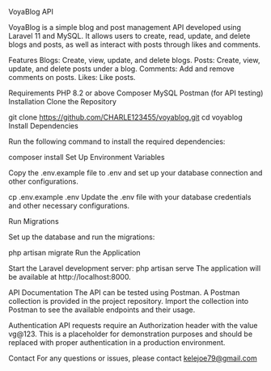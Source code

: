 VoyaBlog API


VoyaBlog is a simple blog and post management API developed using Laravel 11 and MySQL. It allows users to create, read, update, and delete blogs and posts, as well as interact with posts through likes and comments.

Features
Blogs: Create, view, update, and delete blogs.
Posts: Create, view, update, and delete posts under a blog.
Comments: Add and remove comments on posts.
Likes: Like posts.

Requirements
PHP 8.2 or above
Composer
MySQL
Postman (for API testing)
Installation
Clone the Repository


git clone https://github.com/CHARLE123455/voyablog.git
cd voyablog
Install Dependencies

Run the following command to install the required dependencies:


composer install
Set Up Environment Variables

Copy the .env.example file to .env and set up your database connection and other configurations.

cp .env.example .env
Update the .env file with your database credentials and other necessary configurations.


Run Migrations

Set up the database and run the migrations:

php artisan migrate
Run the Application

Start the Laravel development server:
php artisan serve
The application will be available at http://localhost:8000.

API Documentation
The API can be tested using Postman. A Postman collection is provided in the project repository. Import the collection into Postman to see the available endpoints and their usage.

Authentication
API requests require an Authorization header with the value vg@123. This is a placeholder for demonstration purposes and should be replaced with proper authentication in a production environment.



Contact
For any questions or issues, please contact kelejoe79@gmail.com